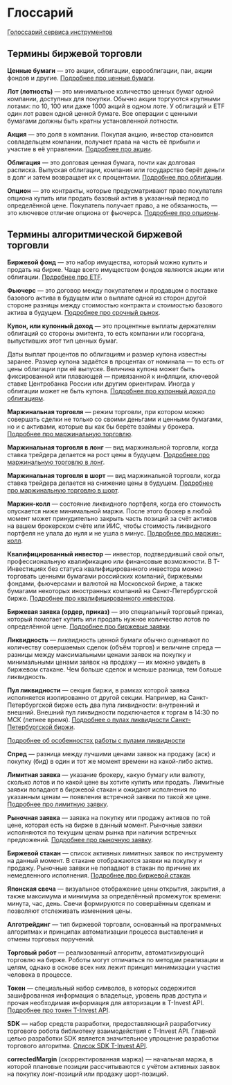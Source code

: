 # Глоссарий

[Голоссарий сервиса инструментов](https://russianinvestments.github.io/investAPI/more-instrument/)

## Термины биржевой торговли

**Ценные бумаги** — это акции, облигации, еврооблигации, паи, акции фондов и другие. [Подробнее про ценные бумаги](https://help.tbank.ru/invest-to/invest-to-security/).

**Лот (лотность)** — это минимальное количество ценных бумаг одной компании, доступных 
для покупки. Обычно акции торгуются крупными лотами: по 10, 100 или даже 1000 акций в 
одном лоте. У облигаций и ETF один лот равен одной ценной бумаге. Все операции с ценными
бумагами должны быть кратны установленной лотности.

**Акция** — это доля в компании. Покупая акцию, инвестор становится совладельцем компании, получает права 
на часть её прибыли и участие в её управлении. [Подробнее про акции](https://help.tbank.ru/invest-to/invest-to-shares/).

**Облигация** — это долговая ценная бумага, почти как долговая расписка. Выпуская облигации, компания или 
государство берёт деньги в долг и затем возвращает их с процентами. [Подробнее про облигации](https://help.tbank.ru/invest-to/invest-to-bonds/).

**Oпцион** — это контракты, которые предусматривают право покупателя опциона купить или продать базовый актив в указанный 
период по определённой цене. Покупатель получает право, а не обязанность, — это ключевое отличие опциона от фьючерса.
[Подробнее про опционы](https://www.tbank.ru/invest/help/brokerage/account/forts/options/).

## Термины алгоритмической биржевой торговли

**Биржевой фонд** — это набор имущества, который можно купить и продать на бирже. Чаще всего имуществом 
фондов являются акции или облигации. [Подробнее про ETF](https://help.tbank.ru/invest-to/invest-to-etfs/).

**Фьючерс** — это договор между покупателем и продавцом о поставке базового актива в будущем или о выплате 
одной из сторон другой стороне разницы между стоимостью контракта и стоимостью базового актива в будущем. 
[Подробнее про срочный рынок](https://help.tbank.ru/forts/).

<a name="coupon"></a>
**Купон, или купонный доход** — это процентные выплаты держателям облигаций со стороны эмитента, то есть 
компании или госоргана, выпустивших этот тип ценных бумаг.

Даты выплат процентов по облигациям и размер купона известны заранее. Размер купона задаётся в процентах от 
номинала — то есть от цены облигации при её выпуске. Величина купона может быть фиксированной или плавающей — 
привязанной к инфляции, ключевой ставке Центробанка России или другим ориентирам. Иногда у облигации 
может не быть купона. [Подробнее про купонный доход по облигациям](https://www.tbank.ru/invest/account/help/get-profit/coupon-yield).

**Маржинальная торговля** — режим торговли, при котором можно совершать сделки не только со своими деньгами 
и ценными бумагами, но и с активами, которые вы как бы берёте взаймы у брокера. [Подробнее про маржинальную торговлю](https://help.tbank.ru/margin-trade/).

**Маржинальная торговля в лонг** — вид маржинальной торговли, когда ставка трейдера делается на рост цены 
в будущем. [Подробнее про маржинальную торговлю в лонг](https://help.tbank.ru/margin-trade/long/what-is/).

**Маржинальная торговля в шорт** — вид маржинальной торговли, когда ставка трейдера делается на снижение 
цены в будущем. [Подробнее про маржинальную торговлю в шорт](https://help.tbank.ru/margin-trade/short/what-is/).

**Маржин-колл** — состояние ликвидного портфеля, когда его стоимость опускается ниже минимальной 
маржи. После этого брокер в любой момент может принудительно закрыть часть позиций за счёт активов на 
вашем брокерском счёте или ИИС, чтобы стоимость ликвидного портфеля не упала до нуля и не ушла в минус. 
[Подробнее про маржин-колл](https://help.tbank.ru/margin-trade/short/margin-call/).

**Квалифицированный инвестор** — инвестор, подтвердивший свой опыт, профессиональную квалификацию или 
финансовые возможности. В Т-Инвестициях без статуса квалифицированного инвестора можно торговать 
ценными бумагами российских компаний, биржевыми фондами, фьючерсами и валютой на Московской бирже, а 
также бумагами некоторых иностранных компаний на Санкт-Петербургской бирже. 
[Подробнее про квалифицированного инвестора](https://help.tbank.ru/invest-premium/invest-premium-qualification/invest-premium-preference/).

**Биржевая заявка (ордер, приказ)** — это специальный торговый приказ, который помогает купить или продать нужное 
количество лотов по определённой цене. 
[Подробнее про биржевые заявки](https://www.tbank.ru/invest/account/help/trade-on-bs/bids/#q1).

**Ликвидность** — ликвидность ценной бумаги обычно оценивают по количеству совершаемых сделок 
(объём торгов) и величине спреда — разницы между максимальными ценами заявок на покупку и минимальными 
ценами заявок на продажу — их можно увидеть в биржевом стакане. Чем больше сделок и меньше разница, тем 
больше ликвидность.

**Пул ликвидности** — секция биржи, в рамках которой заявка исполняется изолированно от другой 
секции. Например, на Санкт-Петербургской бирже есть два пула ликвидности: внутренний и внешний. Внешний пул 
ликвидности подключается к торгам в 14:30 по МСК (летнее время). 
[Подробнее о пулах ликвидности Санкт-Петербургской биржи](https://spbexchange.ru/ru/stocks/inostrannye/). 

[Подробнее об особенностях работы с пулами ликвидности](/investAPI/faq_orders/)

**Спред** — разница между лучшими ценами заявок на продажу (аск) и покупку (бид) в один и тот же 
момент времени на какой-либо актив. 

**Лимитная заявка** — указание брокеру, какую бумагу или валюту, сколько лотов и по какой цене вы 
хотите купить или продать. Лимитные заявки попадают в биржевой стакан и ожидают исполнения по указанным 
ценам — появления встречной заявки по такой же цене. 
[Подробнее про лимитную заявку](https://www.tbank.ru/invest/account/help/trade-on-bs/bids/#q6).

**Рыночная заявка** — заявка на покупку или продажу активов по той цене, которая есть на бирже в 
данный момент. Рыночные заявки исполняются по текущим ценам рынка при наличии встречных предложений. 
[Подробнее про рыночную заявку](https://www.tbank.ru/invest/account/help/trade-on-bs/bids/#q7).

**Биржевой стакан** — список активных лимитных заявок по инструменту на данный момент. В стакане 
отображаются заявки на покупку и продажу. Рыночные заявки не попадают в стакан по 
причине их немедленного исполнения. [Подробнее про биржевой стакан](https://www.tbank.ru/invest/account/help/trade-on-bs/bids/#q13).

**Японская свеча** — визуальное отображение цены открытия, закрытия, а также максимума и минимума 
за определённый промежуток времени: минута, час, день. Свечи формируются по совершённым сделкам и 
позволяют отслеживать изменения цены.

**Алготрейдинг** — тип биржевой торговли, основанный на программных алгоритмах и принципах автоматизации 
процесса выставления и отмены торговых поручений.

**Торговый робот** — реализованный алгоритм, автоматизирующий торговлю на бирже. Роботы могут отличаться 
по методам реализации и целям, однако в основе всех них лежит принцип минимизации участия человека в 
процессе.

**Токен** — специальный набор символов, в которых содержится зашифрованная информация о владельце, 
уровень прав доступа и прочая необходимая информация для авторизации в T-Invest API. 
[Подробнее про токен T-Invest API](/investAPI/index#public-api).

**SDK** — набор средств разработки, предоставляющий разработчику торгового робота библиотеку 
взаимодействия с T-Invest API. Главной целью разработки SDK является значительное упрощение 
разработки торгового алгоритма. [Список SDK T-Invest API](/investAPI/index#sdk-public-api).

**correctedMargin** (скорректированная маржа) — начальная маржа, в которой плановые позиции рассчитываются с учётом 
активных заявок на покупку лонг-позиций или продажу шорт-позиций.
